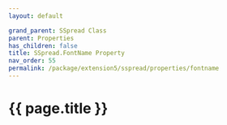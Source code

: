 ```yaml
---
layout: default

grand_parent: SSpread Class
parent: Properties
has_children: false
title: SSpread.FontName Property
nav_order: 55
permalink: /package/extension5/sspread/properties/fontname
---
```

# {{ page.title }}
